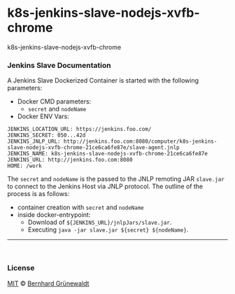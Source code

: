 # k8s-jenkins-slave-nodejs-xvfb-chrome
k8s-jenkins-slave-nodejs-xvfb-chrome


### Jenkins Slave Documentation

A Jenkins Slave Dockerized Container is started with the following parameters:

 * Docker CMD parameters:
   * `secret` and `nodeName`
 * Docker ENV Vars:

```
JENKINS_LOCATION_URL: https://jenkins.foo.com/
JENKINS_SECRET: 050...42d
JENKINS_JNLP_URL: http://jenkins.foo.com:8080/computer/k8s-jenkins-slave-nodejs-xvfb-chrome-21ce6ca6fe87e/slave-agent.jnlp
JENKINS_NAME: k8s-jenkins-slave-nodejs-xvfb-chrome-21ce6ca6fe87e
JENKINS_URL: http://jenkins.foo.com:8080
HOME: /work
```

The `secret` and `nodeName` is the passed to the JNLP remoting JAR `slave.jar` to connect to the Jenkins Host via JNLP protocol.
The outline of the process is as follows:

 * container creation with `secret` and `nodeName`
 * inside docker-entrypoint:
   * Download of `${JENKINS_URL}/jnlpJars/slave.jar`.
   * Executing `java -jar slave.jar ${secret} ${nodeName}`.


-----
&nbsp;

### License

[MIT](https://github.com/cloutainer/k8s-jenkins-slave-nodejs-xvfb-chrome/blob/master/LICENSE) © [Bernhard Grünewaldt](https://github.com/clouless)
